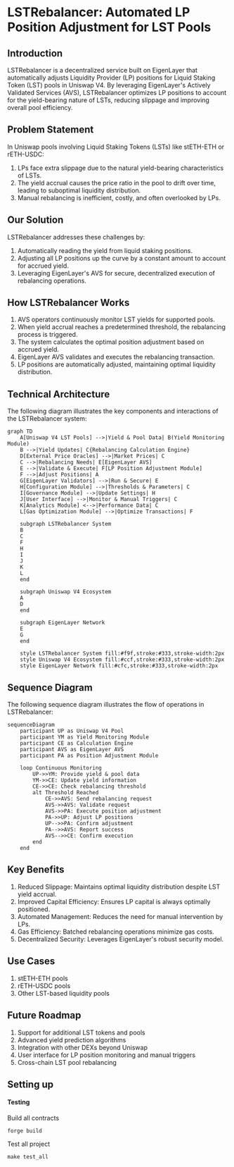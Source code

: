 # LSTRebalancer: Automated LP Position Adjustment for LST Pools

## Introduction

LSTRebalancer is a decentralized service built on EigenLayer that automatically adjusts Liquidity Provider (LP) positions for Liquid Staking Token (LST) pools in Uniswap V4. By leveraging EigenLayer's Actively Validated Services (AVS), LSTRebalancer optimizes LP positions to account for the yield-bearing nature of LSTs, reducing slippage and improving overall pool efficiency.

## Problem Statement

In Uniswap pools involving Liquid Staking Tokens (LSTs) like stETH-ETH or rETH-USDC:

1. LPs face extra slippage due to the natural yield-bearing characteristics of LSTs.
2. The yield accrual causes the price ratio in the pool to drift over time, leading to suboptimal liquidity distribution.
3. Manual rebalancing is inefficient, costly, and often overlooked by LPs.

## Our Solution

LSTRebalancer addresses these challenges by:

1. Automatically reading the yield from liquid staking positions.
2. Adjusting all LP positions up the curve by a constant amount to account for accrued yield.
3. Leveraging EigenLayer's AVS for secure, decentralized execution of rebalancing operations.

## How LSTRebalancer Works

1. AVS operators continuously monitor LST yields for supported pools.
2. When yield accrual reaches a predetermined threshold, the rebalancing process is triggered.
3. The system calculates the optimal position adjustment based on accrued yield.
4. EigenLayer AVS validates and executes the rebalancing transaction.
5. LP positions are automatically adjusted, maintaining optimal liquidity distribution.

## Technical Architecture

The following diagram illustrates the key components and interactions of the LSTRebalancer system:

```mermaid
graph TD
    A[Uniswap V4 LST Pools] -->|Yield & Pool Data| B(Yield Monitoring Module)
    B -->|Yield Updates| C{Rebalancing Calculation Engine}
    D[External Price Oracles] -->|Market Prices| C
    C -->|Rebalancing Needs| E[EigenLayer AVS]
    E -->|Validate & Execute| F[LP Position Adjustment Module]
    F -->|Adjust Positions| A
    G[EigenLayer Validators] -->|Run & Secure| E
    H[Configuration Module] -->|Thresholds & Parameters| C
    I[Governance Module] -->|Update Settings| H
    J[User Interface] -->|Monitor & Manual Triggers| C
    K[Analytics Module] <-->|Performance Data| C
    L[Gas Optimization Module] -->|Optimize Transactions| F

    subgraph LSTRebalancer System
    B
    C
    F
    H
    I
    J
    K
    L
    end

    subgraph Uniswap V4 Ecosystem
    A
    D
    end

    subgraph EigenLayer Network
    E
    G
    end

    style LSTRebalancer System fill:#f9f,stroke:#333,stroke-width:2px
    style Uniswap V4 Ecosystem fill:#ccf,stroke:#333,stroke-width:2px
    style EigenLayer Network fill:#cfc,stroke:#333,stroke-width:2px
```

## Sequence Diagram

The following sequence diagram illustrates the flow of operations in LSTRebalancer:

```mermaid
sequenceDiagram
    participant UP as Uniswap V4 Pool
    participant YM as Yield Monitoring Module
    participant CE as Calculation Engine
    participant AVS as EigenLayer AVS
    participant PA as Position Adjustment Module

    loop Continuous Monitoring
        UP->>YM: Provide yield & pool data
        YM->>CE: Update yield information
        CE->>CE: Check rebalancing threshold
        alt Threshold Reached
            CE->>AVS: Send rebalancing request
            AVS->>AVS: Validate request
            AVS->>PA: Execute position adjustment
            PA->>UP: Adjust LP positions
            UP-->>PA: Confirm adjustment
            PA-->>AVS: Report success
            AVS-->>CE: Confirm execution
        end
    end
```

## Key Benefits

1. Reduced Slippage: Maintains optimal liquidity distribution despite LST yield accrual.
2. Improved Capital Efficiency: Ensures LP capital is always optimally positioned.
3. Automated Management: Reduces the need for manual intervention by LPs.
4. Gas Efficiency: Batched rebalancing operations minimize gas costs.
5. Decentralized Security: Leverages EigenLayer's robust security model.

## Use Cases

1. stETH-ETH pools
2. rETH-USDC pools
3. Other LST-based liquidity pools

## Future Roadmap

1. Support for additional LST tokens and pools
2. Advanced yield prediction algorithms
3. Integration with other DEXs beyond Uniswap
4. User interface for LP position monitoring and manual triggers
5. Cross-chain LST pool rebalancing

## Setting up

#### Testing

Build all contracts
```
forge build
```

Test all project
```
make test_all
```
